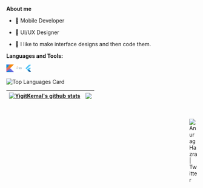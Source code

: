 **About me**

- 📱 Mobile Developer 

- 💎 UI/UX Designer

- 💫 I like to make interface designs and then code them.

**Languages and Tools:**  

<code><img height="20" src="https://raw.githubusercontent.com/github/explore/80688e429a7d4ef2fca1e82350fe8e3517d3494d/topics/kotlin/kotlin.png"></code>
<code><img height="20" src="https://raw.githubusercontent.com/github/explore/80688e429a7d4ef2fca1e82350fe8e3517d3494d/topics/java/java.png"></code>
<code><img height="20" src="https://raw.githubusercontent.com/github/explore/80688e429a7d4ef2fca1e82350fe8e3517d3494d/topics/flutter/flutter.png"></code>  

![Top Languages Card](https://github-readme-stats.vercel.app/api/top-langs/?username=yigitkemal&theme=buefy)

| <a href="https://github.com/yigitkemal/github-readme-stats"><img align="center" src="https://github-readme-stats.vercel.app/api?username=yigitkemal&show_icons=true&include_all_commits=true&theme=buefy&hide_border=true" alt="YigitKemal's github stats" /></a> | <a href="https://github.com/yigitkemal/github-readme-stats"><img align="center" src="https://github-readme-stats.vercel.app/api/top-langs/?username=yigitkemal&layout=compact&theme=buefy&hide_border=true" /></a> |
| ------------- | ------------- |


<!--
#### Top Repositories

 <a href="https://github.com/yigitkemal/github-readme-stats">
  <img align="center" src="https://github-readme-stats.vercel.app/api/pin/?username=yigitkemal&repo=github-readme-stats&theme=buefy" />
</a>
<a href="https://github.com/yigitkemal/yigitkemal.github.io">
  <img align="center" src="https://github-readme-stats.vercel.app/api/pin/?username=yigitkemal&repo=anuraghazra.github.io&theme=buefy" />
</a> -->

<br />
<br />

<a href="https://twitter.com/yigitkemalagac">
  <img align="right" alt="Anurag Hazra | Twitter" width="21px" src="https://raw.githubusercontent.com/anuraghazra/anuraghazra/master/assets/twitter.svg" />
</a>
